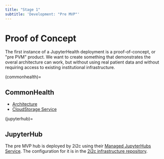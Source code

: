 ```yaml
---
title: "Stage 1"
subtitle: 'Development: "Pre MVP"'
---
```


# Proof of Concept

The first instance of a JupyterHealth deployment is a proof-of-concept, or "pre PVM" product. We want to create something that demonstrates the overal architecture can work, but without using real patient data and without requiring access to existing institutional infrastructure.

(commonhealth)=
## CommonHealth

- [Architecture](https://drive.google.com/file/d/1JupkAcP1CHlhOW6qnQib5s29lqOWm-8U/view)
- [CloudStorage Service](https://docs.google.com/document/d/1E7t16ok_mUHA5hYVsTQA5MbCruX0DS_Rqsq37dZ48fs/edit?usp=drive_link)

(jupyterhub)=
## JupyterHub

The pre MVP hub is deployed by 2i2c using their [Managed JupyterHubs Service](https://infrastructure.2i2c.org). The configuration for it is in the [2i2c infrastructure repository](https://github.com/2i2c-org/infrastructure/tree/main/config/clusters/jupyter-health).
